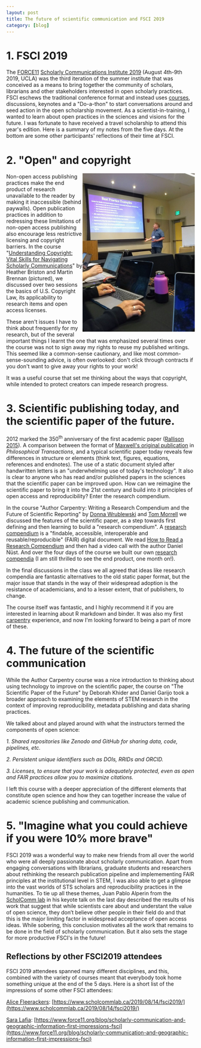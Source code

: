 ```yaml
---
layout: post
title: The future of scientific communication and FSCI 2019
category: [blog]
---
```

# **1. FSCI 2019**

The [FORCE11](https://www.force11.org/) [Scholarly Communications Institute 2019](https://www.force11.org/fsci/2019) (August 4th-9th 2019, UCLA) was the third iteration of the summer institute that was conceived as a means to bring together the community of scholars, librarians and other stakeholders interested in open scholarly practices. FSCI eschews the traditional conference format and instead uses [courses](https://www.force11.org/fsci/2019/course-list), discussions, keynotes and a "Do-a-thon" to start conversations around and seed action in the open scholarship movement. As a scientist-in-training, I wanted to learn about open practices in the sciences and visions for the future.  I was fortunate to have received a travel scholarship to attend this year's edition. Here is a summary of my notes from the five days. At the bottom are some other participants' reflections of their time at FSCI.

# **2. "Open" and copyright**

<img align="right" width="300" src="/Images/BrennanFSCI.png">

Non-open access publishing practices make the end product of research unavailable to the reader by making it inaccessible (behind paywalls). Open publication practices in addition to redressing these limitations of non-open access publishing also encourage less restrictive licensing and copyright barriers. In the course "[Understanding Copyright: Vital Skills for Navigating Scholarly Communications](https://docs.google.com/document/d/1j_JBuusuZiUW3xqkl-WiU-mZkDGdQDxiOic5RZ_82PQ/edit#heading=h.gjdgxs)" by Heather Briston and Martin Brennan (pictured), we discussed over two sessions the basics of U.S. Copyright Law, its applicability to research items and open access licenses.

These aren't issues I have to think about frequently for my research, but of the several important things I learnt the one that was emphasized several times over the course was not to sign away my rights to reuse my published writings. This seemed like a common-sense cautionary, and like most common-sense-sounding advice, is often overlooked: don't click through contracts if you don't want to give away your rights to your work!

It was a useful course that set me thinking about the ways that copyright, while intended to protect creators can impede research progress. 

# **3. Scientific publishing today, and the scientific paper of the future.**

2012 marked the 350<sup>th</sup> anniversary of the first academic paper ([Rallison 2015](https://doi.org/10.1308/003588414X14055925061397)). A comparison between the format of [Maxwell's original publication](https://authorcarpentry.github.io/FSCI-2019/01-getting-started.html) in _Philosophical Transactions_, and a typical scientific paper today reveals few differences in structure or elements (think text, figures, equations, references and endnotes). The use of a static document styled after handwritten letters is an "underwhelming use of today's technology". It also is clear to anyone who has read and/or published papers in the sciences that the scientific paper can be improved upon. How can we reimagine the scientific paper to bring it into the 21st century and build into it principles of open access and reproducibility? Enter the research compendium.

In the course "Author Carpentry: Writing a Research Compendium and the Future of Scientific Reporting" by [Donna Wrublewski](http://orcid.org/0000-0003-0248-0813) and [Tom Morrell](https://twitter.com/temorrell?lang=en) we discussed the features of the scientific paper, as a step towards first defining and then learning to build a "research compendium". A [research compendium](https://research-compendium.science/) is a "findable, accessible, interoperable and reusable/reproducible" (FAIR) digital document. We read [How to Read a Research Compendium](https://arxiv.org/abs/1806.09525) and then had a video call with the author Daniel Nüst. And over the four days of the course we built our own [research compendia](https://ameyajalihal.github.io/FSCI2019_doc/) (I am still thrilled to see the end product, one month on!).

In the final discussions in the class we all agreed that ideas like research compendia are fantastic alternatives to the old static paper format, but the major issue that stands in the way of their widespread adoption is the  resistance of academicians, and to a lesser extent, that of publishers, to change.
 
The course itself was fantastic, and I highly recommend it if you are interested in learning about R markdown and binder. It was also my first [carpentry](https://carpentries.org/) experience, and now I'm looking forward to being a part of more of these.

# **4. The future of the scientific communication**

While the Author Carpentry course was a nice introduction to thinking about using technology to improve on the scientific paper, the course on "The Scientific Paper of the Future" by Deborah Khider and Daniel Garijo took a broader approach to examining the elements of STEM research in the context of improving reproducibility, metadata publishing and data sharing practices.

We talked about and played around with what the instructors termed the components of open science:

*1. Shared repositories like Zenodo and GitHub for sharing data, code, pipelines, etc.*

*2. Persistent unique identifiers such as DOIs, RRIDs and ORCID.*

*3. Licenses, to ensure that your work is adequately protected, even as open and FAIR practices allow you to maximize citations.*

I left this course with a deeper appreciation of the different elements that constitute open science and how they can together increase the value of academic science publishing and communication.

# **5. "Imagine what you could achieve if you were 10% more brave"**

FSCI 2019 was a wonderful way to make new friends from all over the world who were all deeply passionate about scholarly communication. Apart from engaging conversations with librarians, graduate students and researchers about rethinking the research publication pipeline and implemementing FAIR principles at the institutional level in STEM, I was also able to get a glimpse into the vast worlds of STS scholars and reproducibility practices in the humanities. To tie up all these themes, Juan Pablo Alperin from the [ScholComm lab](https://www.scholcommlab.ca) in his keyote talk on the last day described the results of his work that suggest that while scientists care about and understant the value of open science, they don’t believe other people in their field do and that this is the major limiting factor in widespread acceptance of open access ideas. While sobering, this conclusion motivates all the work that remains to be done in the field of scholarly communication. But it also sets the stage for more productive FSCI's in the future!

## **Reflections by other FSCI2019 attendees**

FSCI 2019 attendees spanned many different disciplines, and this, combined with the variety of courses meant that everybody took home something unique at the end of the 5 days. Here is a short list of the impressions of some other FSCI attendees: 

[Alice Fleerackers](https://twitter.com/FleerackersA): [https://www.scholcommlab.ca/2019/08/14/fsci2019/](https://www.scholcommlab.ca/2019/08/14/fsci2019/)

[Sara Lafia](https://twitter.com/lafia_s): [https://www.force11.org/blog/scholarly-communication-and-geographic-information-first-impressions-fsci](https://www.force11.org/blog/scholarly-communication-and-geographic-information-first-impressions-fsci)

